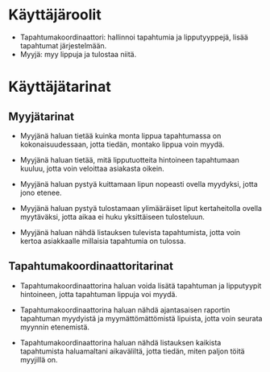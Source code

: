 # Käyttäjäroolit
 
 * Tapahtumakoordinaattori: hallinnoi tapahtumia ja lipputyyppejä, lisää tapahtumat järjestelmään.
 * Myyjä: myy lippuja ja tulostaa niitä.

# Käyttäjätarinat

## Myyjätarinat
* Myyjänä haluan tietää kuinka monta lippua tapahtumassa on kokonaisuudessaan,
jotta tiedän, montako lippua voin myydä. 

* Myyjänä haluan tietää, mitä lipputuotteita hintoineen tapahtumaan kuuluu, 
jotta voin veloittaa asiakasta oikein. 

* Myyjänä haluan pystyä kuittamaan lipun nopeasti ovella myydyksi, jotta jono 
etenee. 

* Myyjänä haluan pystyä tulostamaan ylimääräiset liput kertaheitolla ovella 
myytäväksi, jotta aikaa ei huku yksittäiseen tulosteluun. 

* Myyjänä haluan nähdä listauksen tulevista tapahtumista, jotta voin kertoa asiakkaalle millaisia tapahtumia on tulossa.

## Tapahtumakoordinaattoritarinat
* Tapahtumakoordinaattorina haluan voida lisätä tapahtuman ja lipputyypit hintoineen, jotta tapahtuman lippuja voi myydä.

* Tapahtumakoordinaattorina haluan nähdä ajantasaisen raportin tapahtuman myydyistä ja 
myymättömättömistä lipuista, jotta voin seurata myynnin etenemistä. 

* Tapahtumakoordinaattorina haluan nähdä listauksen kaikista tapahtumista haluamaltani aikaväliltä, jotta tiedän, miten paljon töitä myyjillä on.